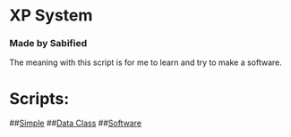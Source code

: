 # XP System 
### Made by Sabified

The meaning with this script is for me to learn and try to make a software.

# Scripts:
##[Simple](/simple.py)
##[Data Class](/data_class.py)
##[Software](/software.py)
